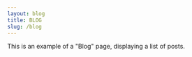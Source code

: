 ```yaml
---
layout: blog
title: BLOG
slug: /blog
---
```


This is an example of a "Blog" page, displaying a list of posts.
<br />
